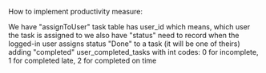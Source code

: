 How to implement productivity measure: 

We have "assignToUser"
task table has user_id which means, which user the task is assigned to
we also have "status" 
need to record when the logged-in user assigns status "Done" to a task (it will be one of theirs)
adding "completed" user_completed_tasks with int codes: 0 for incomplete, 1 for completed late, 2 for completed on time
